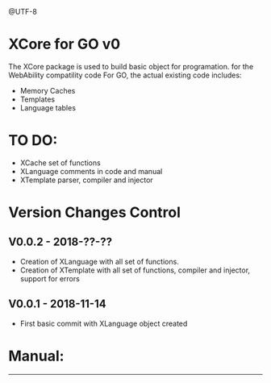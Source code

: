 @UTF-8

XCore for GO v0
=============================

The XCore package is used to build basic object for programation. for the WebAbility compatility code
For GO, the actual existing code includes:
- Memory Caches
- Templates
- Language tables

TO DO:
======
- XCache set of functions
- XLanguage comments in code and manual
- XTemplate parser, compiler and injector

Version Changes Control
=======================

V0.0.2 - 2018-??-??
-----------------------
- Creation of XLanguage with all set of functions.
- Creation of XTemplate with all set of functions, compiler and injector, support for errors

V0.0.1 - 2018-11-14
-----------------------
- First basic commit with XLanguage object created



Manual:
=======================


---
